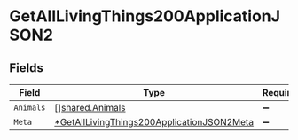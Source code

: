 # GetAllLivingThings200ApplicationJSON2


## Fields

| Field                                                                                                              | Type                                                                                                               | Required                                                                                                           | Description                                                                                                        |
| ------------------------------------------------------------------------------------------------------------------ | ------------------------------------------------------------------------------------------------------------------ | ------------------------------------------------------------------------------------------------------------------ | ------------------------------------------------------------------------------------------------------------------ |
| `Animals`                                                                                                          | [][shared.Animals](../../models/shared/animals.md)                                                                 | :heavy_minus_sign:                                                                                                 | N/A                                                                                                                |
| `Meta`                                                                                                             | [*GetAllLivingThings200ApplicationJSON2Meta](../../models/operations/getalllivingthings200applicationjson2meta.md) | :heavy_minus_sign:                                                                                                 | N/A                                                                                                                |